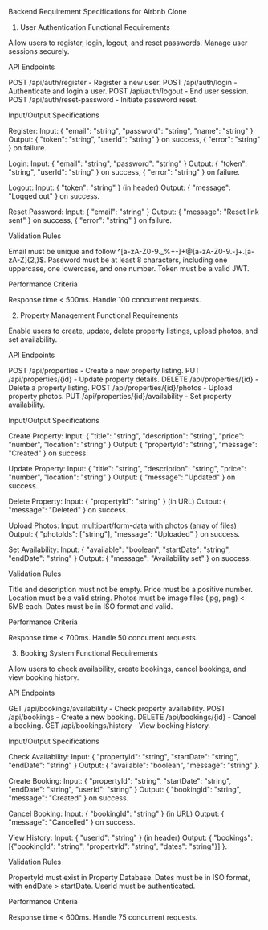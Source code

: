Backend Requirement Specifications for Airbnb Clone
1. User Authentication
Functional Requirements

Allow users to register, login, logout, and reset passwords.
Manage user sessions securely.

API Endpoints

POST /api/auth/register - Register a new user.
POST /api/auth/login - Authenticate and login a user.
POST /api/auth/logout - End user session.
POST /api/auth/reset-password - Initiate password reset.

Input/Output Specifications

Register: 
Input: { "email": "string", "password": "string", "name": "string" }
Output: { "token": "string", "userId": "string" } on success, { "error": "string" } on failure.


Login: 
Input: { "email": "string", "password": "string" }
Output: { "token": "string", "userId": "string" } on success, { "error": "string" } on failure.


Logout: 
Input: { "token": "string" } (in header)
Output: { "message": "Logged out" } on success.


Reset Password: 
Input: { "email": "string" }
Output: { "message": "Reset link sent" } on success, { "error": "string" } on failure.



Validation Rules

Email must be unique and follow ^[a-zA-Z0-9._%+-]+@[a-zA-Z0-9.-]+\.[a-zA-Z]{2,}$.
Password must be at least 8 characters, including one uppercase, one lowercase, and one number.
Token must be a valid JWT.

Performance Criteria

Response time < 500ms.
Handle 100 concurrent requests.

2. Property Management
Functional Requirements

Enable users to create, update, delete property listings, upload photos, and set availability.

API Endpoints

POST /api/properties - Create a new property listing.
PUT /api/properties/{id} - Update property details.
DELETE /api/properties/{id} - Delete a property listing.
POST /api/properties/{id}/photos - Upload property photos.
PUT /api/properties/{id}/availability - Set property availability.

Input/Output Specifications

Create Property: 
Input: { "title": "string", "description": "string", "price": "number", "location": "string" }
Output: { "propertyId": "string", "message": "Created" } on success.


Update Property: 
Input: { "title": "string", "description": "string", "price": "number", "location": "string" }
Output: { "message": "Updated" } on success.


Delete Property: 
Input: { "propertyId": "string" } (in URL)
Output: { "message": "Deleted" } on success.


Upload Photos: 
Input: multipart/form-data with photos (array of files)
Output: { "photoIds": ["string"], "message": "Uploaded" } on success.


Set Availability: 
Input: { "available": "boolean", "startDate": "string", "endDate": "string" }
Output: { "message": "Availability set" } on success.



Validation Rules

Title and description must not be empty.
Price must be a positive number.
Location must be a valid string.
Photos must be image files (jpg, png) < 5MB each.
Dates must be in ISO format and valid.

Performance Criteria

Response time < 700ms.
Handle 50 concurrent requests.

3. Booking System
Functional Requirements

Allow users to check availability, create bookings, cancel bookings, and view booking history.

API Endpoints

GET /api/bookings/availability - Check property availability.
POST /api/bookings - Create a new booking.
DELETE /api/bookings/{id} - Cancel a booking.
GET /api/bookings/history - View booking history.

Input/Output Specifications

Check Availability: 
Input: { "propertyId": "string", "startDate": "string", "endDate": "string" }
Output: { "available": "boolean", "message": "string" }.


Create Booking: 
Input: { "propertyId": "string", "startDate": "string", "endDate": "string", "userId": "string" }
Output: { "bookingId": "string", "message": "Created" } on success.


Cancel Booking: 
Input: { "bookingId": "string" } (in URL)
Output: { "message": "Cancelled" } on success.


View History: 
Input: { "userId": "string" } (in header)
Output: { "bookings": [{"bookingId": "string", "propertyId": "string", "dates": "string"}] }.



Validation Rules

PropertyId must exist in Property Database.
Dates must be in ISO format, with endDate > startDate.
UserId must be authenticated.

Performance Criteria

Response time < 600ms.
Handle 75 concurrent requests.
